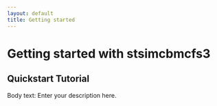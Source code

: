 ```yaml
---
layout: default
title: Getting started
---
```


# Getting started with **stsimcbmcfs3**

## Quickstart Tutorial

Body text: Enter your description here.
